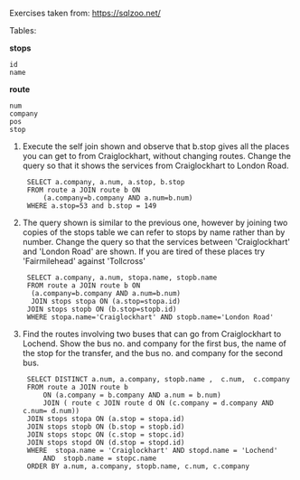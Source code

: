 Exercises taken from: https://sqlzoo.net/

Tables:

**stops**
```
id
name
```

**route**
```
num
company
pos
stop
```

1. Execute the self join shown and observe that b.stop gives all the places you can get to from Craiglockhart, without changing routes. Change the query so that it shows the services from Craiglockhart to London Road.

        SELECT a.company, a.num, a.stop, b.stop
        FROM route a JOIN route b ON
            (a.company=b.company AND a.num=b.num)
        WHERE a.stop=53 and b.stop = 149

2. The query shown is similar to the previous one, however by joining two copies of the stops table we can refer to stops by name rather than by number. Change the query so that the services between 'Craiglockhart' and 'London Road' are shown. If you are tired of these places try 'Fairmilehead' against 'Tollcross'

        SELECT a.company, a.num, stopa.name, stopb.name
        FROM route a JOIN route b ON
         (a.company=b.company AND a.num=b.num)
         JOIN stops stopa ON (a.stop=stopa.id)
        JOIN stops stopb ON (b.stop=stopb.id)
        WHERE stopa.name='Craiglockhart' AND stopb.name='London Road'

3. Find the routes involving two buses that can go from Craiglockhart to Lochend. Show the bus no. and company for the first bus, the name of the stop for the transfer, and the bus no. and company for the second bus.

        SELECT DISTINCT a.num, a.company, stopb.name ,  c.num,  c.company
        FROM route a JOIN route b
            ON (a.company = b.company AND a.num = b.num)
            JOIN ( route c JOIN route d ON (c.company = d.company AND c.num= d.num))
        JOIN stops stopa ON (a.stop = stopa.id)
        JOIN stops stopb ON (b.stop = stopb.id)
        JOIN stops stopc ON (c.stop = stopc.id)
        JOIN stops stopd ON (d.stop = stopd.id)
        WHERE  stopa.name = 'Craiglockhart' AND stopd.name = 'Lochend'
            AND  stopb.name = stopc.name
        ORDER BY a.num, a.company, stopb.name, c.num, c.company
